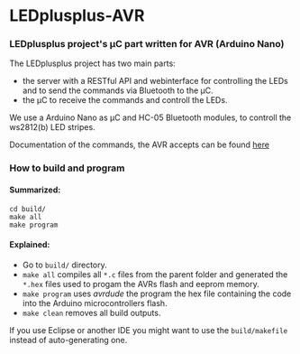 # LEDplusplus-AVR

### LEDplusplus project's µC part written for AVR (Arduino Nano)

The LEDplusplus project has two main parts: 
* the server with a RESTful API and webinterface for controlling the LEDs and to send the commands via Bluetooth to the µC.
* the µC to receive the commands and controll the LEDs. 

We use a Arduino Nano as µC and HC-05 Bluetooth modules, to controll the ws2812(b) LED stripes.

Documentation of the commands, the AVR accepts can be found [here](doc/commands.md)


### How to build and program

#### Summarized:

```shell
cd build/
make all
make program
```

#### Explained:

* Go to `build/` directory.
* `make all` compiles all `*.c` files from the parent folder and generated the `*.hex` files used to progam the AVRs flash and eeprom memory.
* `make program` uses *avrdude* the program the hex file containing the code into the Arduino microcontrollers flash.
* `make clean` removes all build outputs.

If you use Eclipse or another IDE you might want to use the `build/makefile` instead of auto-generating one.
